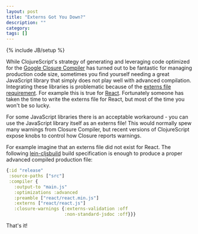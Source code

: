 ```yaml
---
layout: post
title: "Externs Got You Down?"
description: ""
category: 
tags: []
---
```

{% include JB/setup %}

While ClojureScript's strategy of generating and leveraging code
optimized for the [Google Closure Compiler](http://developers.google.com/closure/compiler/) has turned out to be fantastic
for managing production code size, sometimes you find yourself needing a
great JavaScript library that simply does not play well with advanced
compilation. Integrating these libraries is problematic because of the
[externs file requirement](http://developers.google.com/closure/compiler/docs/api-tutorial3). For
example this is true for
[React](http://facebook.github.io/react/). Fortunately someone has
taken the time to write the externs file for React, but most of the
time you won't be so lucky.

For some JavaScript libraries there is an acceptable workaround - you
can use the JavaScript library itself as an externs file! This would
normally spew many warnings from Closure Compiler, but recent
versions of ClojureScript expose knobs to control how Closure
reports warnings.

For example imagine that an externs file did not exist for
React. The following [lein-cljsbuild](http://github.com/emezeske/lein-cljsbuild) build specification is enough to
produce a proper advanced compiled production file:

```clj
{:id "release"
 :source-paths ["src"]
 :compiler {
   :output-to "main.js"
   :optimizations :advanced
   :preamble ["react/react.min.js"]
   :externs ["react/react.js"]
   :closure-warnings {:externs-validation :off
                      :non-standard-jsdoc :off}}}
```

That's it!
